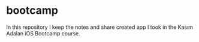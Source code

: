 # bootcamp
In this repository I keep the notes  and share created app I took in the Kasım Adalan iOS Bootcamp course.
